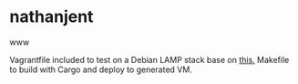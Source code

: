 # nathanjent
www

Vagrantfile included to test on a Debian LAMP stack base on [this.](https://github.com/panique/vagrant-lamp-bootstrap)
Makefile to build with Cargo and deploy to generated VM.
